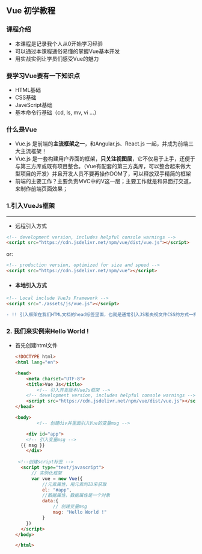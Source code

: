 ## 					Vue 初学教程



### 课程介绍

- 本课程是记录我个人从0开始学习经验
- 可以通过本课程通俗易懂的掌握Vue基本开发
- 用实战实例让学员们感受Vue的魅力

### 要学习Vue要有一下知识点

- HTML基础
- CSS基础
- JaveScript基础
- 基本命令行基础（cd, ls, mv, vi ...）

### 什么是Vue

- Vue.js 是前端的**主流框架之一**，和Angular.js、React.js 一起，并成为前端三大主流框架！
- Vue.js 是一套构建用户界面的框架，**只关注视图层**，它不仅易于上手，还便于与第三方库或既有项目整合。（Vue有配套的第三方类库，可以整合起来做大型项目的开发）并且开发人员不要再操作DOM了，可以释放双手精简的框架
- 前端的主要工作？主要负责MVC中的V这一层；主要工作就是和界面打交道，来制作前端页面效果；



### 1.引入VueJs框架

---

- 远程引入方式

```html
<!-- development version, includes helpful console warnings -->
<script src="https://cdn.jsdelivr.net/npm/vue/dist/vue.js"></script>
```

or:

```html
<!-- production version, optimized for size and speed -->
<script src="https://cdn.jsdelivr.net/npm/vue"></script>
```

- #### 本地引入方式
```html
<!-- Local include VueJs Framework -->
<script src="./assets/js/vue.js"></script>
```
```diff
- !! 引入框架在我们HTML文档的head标签里面，也就是通常引入JS和央视文件CSS的方式一样 !!
```

### 2. 我们来实例来Hello World !

- 首先创建html文件

     

  ```html
  <!DOCTYPE html>
  <html lang="en">
  
  <head>
      <meta charset="UTF-8">
      <title>Vue Js</title>
          <!-- 引入开发版本VueJs框架 -->
      <!-- development version, includes helpful console warnings -->
      <script src="https://cdn.jsdelivr.net/npm/vue/dist/vue.js"></script>
  </head>
  
  <body>
          <!-- 创建div并里面引入Vue的变量msg -->
  
      <div id="app">
      <!-- 引入变量msg -->
  	{{ msg }}
      </div>
         
   <!--创建script标签 -->  
    <script type="text/javascript">
    	// 实例化框架
    	var vue = new Vue({
    		//元素属性，用元素的ID来获取
    		el: "#app",
    		//数据属性，数据属性是一个对象
    		data:{
    			// 创建变量msg
    			msg: "Hello World !"
    		}
      })
    </script>
  </body>
  
  </html>
  ```


